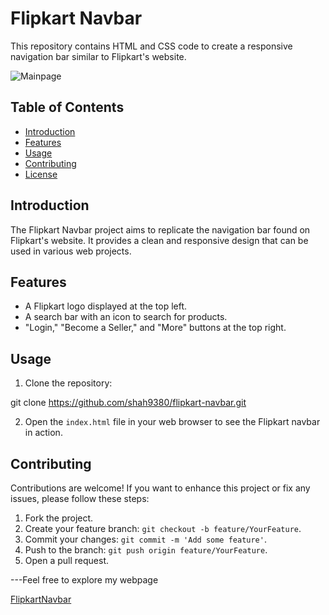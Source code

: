 # Flipkart Navbar

This repository contains HTML and CSS code to create a responsive navigation bar similar to Flipkart's website.

![Mainpage](https://github.com/shah9380/flipkart-navbar/assets/130676464/b8cf9542-aa48-4055-a9fc-44b3e80ebb3b)


## Table of Contents
- [Introduction](#introduction)
- [Features](#features)
- [Usage](#usage)
- [Contributing](#contributing)
- [License](#license)

## Introduction

The Flipkart Navbar project aims to replicate the navigation bar found on Flipkart's website. It provides a clean and responsive design that can be used in various web projects.

## Features

- A Flipkart logo displayed at the top left.
- A search bar with an icon to search for products.
- "Login," "Become a Seller," and "More" buttons at the top right.

## Usage

1. Clone the repository:

git clone https://github.com/shah9380/flipkart-navbar.git


2. Open the `index.html` file in your web browser to see the Flipkart navbar in action.

## Contributing

Contributions are welcome! If you want to enhance this project or fix any issues, please follow these steps:

1. Fork the project.
2. Create your feature branch: `git checkout -b feature/YourFeature`.
3. Commit your changes: `git commit -m 'Add some feature'`.
4. Push to the branch: `git push origin feature/YourFeature`.
5. Open a pull request.

---Feel free to explore my webpage

[FlipkartNavbar](https://shah9380.github.io/flipkart-navbar/)
